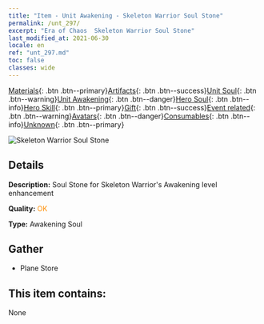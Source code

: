 ```yaml
---
title: "Item - Unit Awakening - Skeleton Warrior Soul Stone"
permalink: /unt_297/
excerpt: "Era of Chaos  Skeleton Warrior Soul Stone"
last_modified_at: 2021-06-30
locale: en
ref: "unt_297.md"
toc: false
classes: wide
---
```

 [Materials](/Items/){: .btn .btn--primary}[Artifacts](/Items/Artifacts/){: .btn .btn--success}[Unit Soul](/Items/UnitSoul/){: .btn .btn--warning}[Unit Awakening](/Items/UnitAwakening/){: .btn .btn--danger}[Hero Soul](/Items/HeroSoul/){: .btn .btn--info}[Hero Skill](/Items/HeroSkill/){: .btn .btn--primary}[Gift](/Items/Gift/){: .btn .btn--success}[Event related](/Items/Events/){: .btn .btn--warning}[Avatars](/Items/Avatars/){: .btn .btn--danger}[Consumables](/Items/Consumables/){: .btn .btn--info}[Unknown](/Items/Unknown/){: .btn .btn--primary}

 ![Skeleton Warrior Soul Stone](/images/u/tia_kulouzhanshi.jpg)

## Details
 **Description:** Soul Stone for Skeleton Warrior's Awakening level enhancement

 **Quality:** <span style="color: #FF8C00">OK</span>

 **Type:** Awakening Soul

## Gather

*    Plane Store 

## This item contains:

  None

